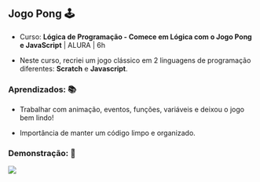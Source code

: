 ## Jogo Pong 🕹

* Curso: **Lógica de Programação - Comece em Lógica com o Jogo Pong e JavaScript** | ALURA | 6h

* Neste curso, recriei um jogo clássico em 2 linguagens de programação diferentes: **Scratch** e **Javascript**. 

### Aprendizados: 📚

* Trabalhar com animação, eventos, funções, variáveis e deixou o jogo bem lindo! 

* Importância de manter um código limpo e organizado.

### Demonstração: 📝

![](https://github.com/marinabotton/alura_jogo_pong/blob/b4b55c53ff19917f0e95338342570bcfb17d570a/jogo.pong.gif)
